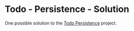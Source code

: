 # Todo - Persistence - Solution

One possible solution to the [Todo Persistence](https://github.com/ci-wdi-900/todo-persistence) project.

